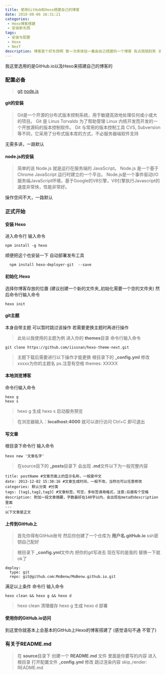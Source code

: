 ```yaml
---
title: 使用GitHub和Hexo搭建自己的博客
date: 2018-08-06 16:31:21
categories:
 - Hexo博客搭建
 - 安装新东西
tags:
 - 安装与配置
 - Hexo
 - NexT
description: 博客是个好东西啊 第一次来体验一番由自己搭建的一个博客 有点简陋别笑 关于没有图片 是因为还没有还找到合适的图床
---
```



我这里选用的是GitHub.io以及Hexo来搭建自己的博客的

### 配置必备

> [git](https://git-scm.com/downloads)
>[node.js](http://nodejs.cn/download/)

#### git的安装
>Git是一个开源的分布式版本控制系统，用于敏捷高效地处理任何或小或大的项目。
>Git 是 Linus Torvalds 为了帮助管理 Linux 内核开发而开发的一个开放源码的版本控制软件。
>Git 与常用的版本控制工具 CVS, Subversion 等不同，它采用了分布式版本库的方式，不必服务器端软件支持

无需多讲，一路默认 

#### node.js的安装
>简单的说 Node.js 就是运行在服务端的 JavaScript。
>Node.js 是一个基于Chrome JavaScript 运行时建立的一个平台。
>Node.js是一个事件驱动I/O服务端JavaScript环境，基于Google的V8引擎，V8引擎执行Javascript的速度非常快，性能非常好。

操作空间不大，一路默认

### 正式开始

#### 安装 Hexo
进入命令行 输入命令

    npm install -g hexo

顺便把这个也安装一下 自动部署发布工具

      npm install hexo-deployer-git  --save

#### 初始化 Hexo
选择你博客存放的位置 (建议创建一个新的文件夹_初始化需要一个空的文件夹)
然后命令行输入命令

    hexo init

#### git主题
本身自带主题 可以暂时跳过该操作 若需要更换主题时再进行操作
>此处以我使用的主题为例
>进入你的 **themes**目录 命令行输入命令

    git clone https://github.com/iissnan/hexo-theme-next.git

>主题下载后需要进行以下操作才能更换
>根目录下的 **_config.yml**
>修改 xxxxx为你的主题名 ps.注意有空格
>themes: XXXXX

#### 本地浏览博客
命令行输入命令

```
hexo g
hexo s
```

>hexo g 生成
>hexo s 启动服务预览




> 在浏览器输入：**localhost:4000** 就可以进行访问
>Ctrl+C 即可退出

#### 写文章
根目录下命令行 输入命令
```
hexo new '文章名字'
```

>在source目下的 **_posts**目录下 会出现 **.md**文件以下为一般完整内容

```\---
title: postName #文章页面上的显示名称，一般是中文
date: 2013-12-02 15:30:16 #文章生成时间，一般不改，当然也可以任意修改
categories: 默认分类 #分类
tags: [tag1,tag2,tag3] #文章标签，可空，多标签请用格式，注意:后面有个空格
description: 附加一段文章摘要，字数最好在140字以内，会出现在meta的description里面
---
以下文章是正文
```


#### 上传到GitHub上
>首先你得有GitHub账号
>然后你创建了一个仓库为 **用户名.gitHub.io**
>ssh密钥自己配好

>根目录下 **_config.yml**文件内
>把你的git写进去 现在写的是我的 替换一下就ok了

```
deploy:
  type: git
  repo: git@github.com:MoBenw/MoBenw.github.io.git
```

满足以上条件
命令行 输入命令

    hexo clean && hexo g && hexo d

>hexo clean 清理缓存
>hexo g 生成
>hexo d 部署

#### 使用你的GitHub.io访问
到这里你就基本上会基本的GitHub上Hexo的博客搭建了 (感觉语句不通 不管了)


### 有关于README.md
>在 **source**目录下 创建一个 **README.md** 文件 里面是你要写的内容
>进入根目录 打开配置文件 **_config.yml** 
>修改 跳过渲染内容
>skip_render: README.md
